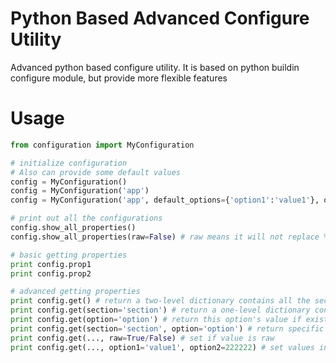 Python Based Advanced Configure Utility
=======================
Advanced python based configure utility. It is based on python buildin configure module, but provide more flexible features

Usage
======================
``` python
from configuration import MyConfiguration

# initialize configuration
# Also can provide some default values
config = MyConfiguration()
config = MyConfiguration('app')
config = MyConfiguration('app', default_options={'option1':'value1'}, option2='value2', option3=333)

# print out all the configurations
config.show_all_properties()
config.show_all_properties(raw=False) # raw means it will not replace %(xxx)s in the configuration

# basic getting properties
print config.prop1
print config.prop2

# advanced getting properties
print config.get() # return a two-level dictionary contains all the sections and options
print config.get(section='section') # return a one-level dictionary contains all the options in that section
print config.get(option='option') # return this option's value if exists
print config.get(section='section', option='option') # return specific option's value in specific section if exists
print config.get(..., raw=True/False) # set if value is raw
print config.get(..., option1='value1', option2=222222) # set values in parser
```
